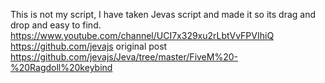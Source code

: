 This is not my script, I have taken Jevas script and made it so its drag and drop and easy to find.
https://www.youtube.com/channel/UCI7x329xu2rLbtVvFPVIhiQ
https://github.com/jevajs
original post
https://github.com/jevajs/Jeva/tree/master/FiveM%20-%20Ragdoll%20keybind
